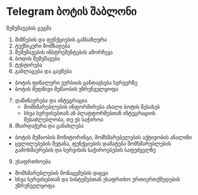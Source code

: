 #  Telegram ბოტის შაბლონი


შემუშავების გეგმა

1. მიზნების და ფუნქციების განსაზღვრა
2. ტექნიკური მომზადება
3. შემუშავების ინსტრუმენტების ამორჩევა
4. ბოდის შემუშავება
5. ტესტირება
6. განლაგება და გავშება
  - ბოტის ფინალური ვერსიის განთავსება სერვერზე
  - ბოტის მუდმივი მუშაობის უზრუნველყოფა
7.  დაწინაურება და ინტეგრაცია
    - მომხმარებლების ინფორმირება ახალი ბოტის შესახებ
    - სხვა სერვისებთან ან პლატფორმებთან ინტეგრაციის შესაძლებლობა, თუ ეს საჭიროა
8. მხარდაჭერა და განახლება
  - ბოტის მუშაობის მონიტორინგი, მომხმარებელების აქტივობის ანალიზი
  - ცვლილებების შეტანა, ფუნქციების დამატება მომხმარებლების გამოხმაურების და სერვისის საჭიროებების საფუძველზე
9. უსაფრთხოება
  - მომხმარებლების მონაცემების დაცვა
  - სხვა სერვისებთან და სისტემებთან უსაფრთხო ურთიერთქმედების უზრუნველყოფა
